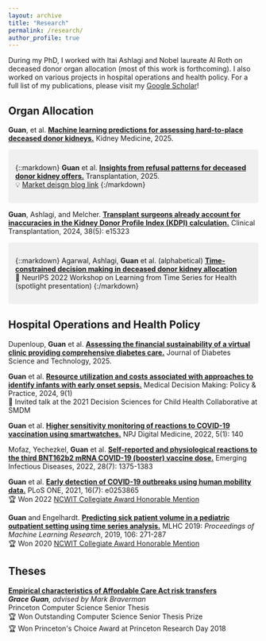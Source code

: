 ```yaml
---
layout: archive
title: "Research"
permalink: /research/
author_profile: true
---
```


During my PhD, I worked with Itai Ashlagi and Nobel laureate Al Roth on deceased donor organ allocation (most of this work is forthcoming). I also worked on various projects in hospital operations and health policy. For a full list of my publications, please visit my <a href="https://scholar.google.com/citations?user=xcJ3x40AAAAJ&hl=en">Google Scholar</a>!


## Organ Allocation

**Guan**, et al. [**Machine learning predictions for assessing hard-to-place deceased donor kidneys.**]() Kidney Medicine, 2025.


<div style="background:#f0f0f0; padding:1em; border-radius:5px; margin-bottom:0;">

{::markdown}
**Guan** et al. [**Insights from refusal patterns for deceased donor kidney offers.**](https://journals.lww.com/transplantjournal/fulltext/9900/insights_from_refusal_patterns_for_deceased_donor.1089.aspx) Transplantation, 2025.\
💡 [Market deisgn blog link](https://marketdesigner.blogspot.com/2025/05/the-deceased-donor-waiting-list-for.html)
{:/markdown}

</div>

**Guan**, Ashlagi, and Melcher. [**Transplant surgeons already account for inaccuracies in the Kidney Donor Profile Index (KDPI) calculation.**](https://pubmed.ncbi.nlm.nih.gov/38690616/) Clinical Transplantation, 2024, 38(5): e15323

<div style="background:#f0f0f0; padding:1em; border-radius:5px; margin-bottom:0;">

{::markdown}
Agarwal, Ashlagi, **Guan** et al. (alphabetical) [**Time-constrained decision making in deceased donor kidney allocation**]()\
🌟 NeurIPS 2022 Workshop on Learning from Time Series for Health (spotlight presentation)
{:/markdown}

</div>

## Hospital Operations and Health Policy


Dupenloup, **Guan** et al. [**Assessing the financial sustainability of a virtual clinic providing comprehensive diabetes care.**](https://pmc.ncbi.nlm.nih.gov/articles/PMC12075182/) Journal of Diabetes Science and Technology, 2025.


**Guan** et al. [**Resource utilization and costs associated with approaches to identify infants with early onset sepsis.**](https://www.ncbi.nlm.nih.gov/pmc/articles/PMC10826394/) Medical Decision Making: Policy & Practice, 2024, 9(1)\
🌟 Invited talk at the 2021 Decision Sciences for Child Health Collaborative at SMDM


**Guan** et al. [**Higher sensitivity monitoring of reactions to COVID-19 vaccination using smartwatches.**](https://www.nature.com/articles/s41746-022-00683-w) NPJ Digital Medicine, 2022, 5(1): 140


Mofaz, Yechezkel, **Guan** et al. [**Self-reported and physiological reactions to the third BNT162b2 mRNA COVID-19 (booster) vaccine dose.**](https://www.ncbi.nlm.nih.gov/pmc/articles/PMC9239876/) Emerging Infectious Diseases, 2022, 28(7): 1375-1383


**Guan** et al. [**Early detection of COVID-19 outbreaks using human mobility data.**](https://www.ncbi.nlm.nih.gov/pmc/articles/PMC8291683/) PLoS ONE, 2021, 16(7): e0253865\
🏆 Won 2022 [NCWIT Collegiate Award Honorable Mention](https://msande.stanford.edu/news/grace-guan-selected-2022-ncwit-collegiate-award-honorable-mention)


**Guan** and Engelhardt. [**Predicting sick patient volume in a pediatric outpatient setting using time series analysis.**](http://proceedings.mlr.press/v106/guan19a/guan19a.pdf) MLHC 2019: *Proceedings of Machine Learning Research*, 2019, 106: 271-287\
🏆 Won 2020 [NCWIT Collegiate Award Honorable Mention](https://www.aspirations.org/news/2020-ncwit-collegiate-award-recipients-announced)



## Theses

[**Empirical characteristics of Affordable Care Act risk transfers**](https://arxiv.org/abs/2208.02372)\
***Grace Guan**, advised by Mark Braverman*\
Princeton Computer Science Senior Thesis\
🏆 Won Outstanding Computer Science Senior Thesis Prize\
🏆 Won Princeton's Choice Award at Princeton Research Day 2018


